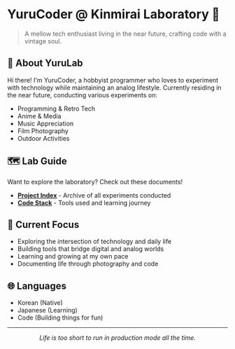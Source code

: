 # YuruCoder @ Kinmirai Laboratory 🌱

> A mellow tech enthusiast living in the near future, crafting code with a vintage soul.

## 🧪 About YuruLab

Hi there! I'm YuruCoder, a hobbyist programmer who loves to experiment with technology while maintaining an analog lifestyle. Currently residing in the near future, conducting various experiments on:

- Programming & Retro Tech
- Anime & Media
- Music Appreciation
- Film Photography
- Outdoor Activities

## 🗺️ Lab Guide

Want to explore the laboratory? Check out these documents!

- [**Project Index**](project-index.md) - Archive of all experiments conducted
- [**Code Stack**](code-stack.md) - Tools used and learning journey

## 🎯 Current Focus

- Exploring the intersection of technology and daily life
- Building tools that bridge digital and analog worlds
- Learning and growing at my own pace
- Documenting life through photography and code

## 🌐 Languages

- Korean (Native)
- Japanese (Learning)
- Code (Building things for fun)

---

<div align="center">
    <i>Life is too short to run in production mode all the time.</i>
</div>
